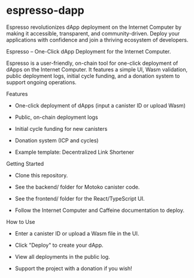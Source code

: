 # espresso-dapp
Espresso revolutionizes dApp deployment on the Internet Computer by making it accessible, transparent, and community-driven. Deploy your applications with confidence and join a thriving ecosystem of developers.

Espresso – One-Click dApp Deployment for the Internet Computer.

Espresso is a user-friendly, on-chain tool for one-click deployment of dApps on the Internet Computer. It features a simple UI, Wasm validation, public deployment logs, initial cycle funding, and a donation system to support ongoing operations.

Features

- One-click deployment of dApps (input a canister ID or upload Wasm)

- Public, on-chain deployment logs

- Initial cycle funding for new canisters

- Donation system (ICP and cycles)

- Example template: Decentralized Link Shortener

Getting Started

- Clone this repository.

- See the backend/ folder for Motoko canister code.

- See the frontend/ folder for the React/TypeScript UI.

- Follow the Internet Computer and Caffeine documentation to deploy.

How to Use

- Enter a canister ID or upload a Wasm file in the UI.

- Click "Deploy" to create your dApp.

- View all deployments in the public log.

- Support the project with a donation if you wish!
